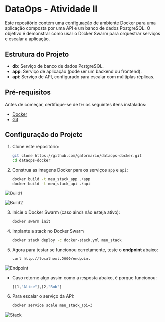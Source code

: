 # DataOps - Atividade II

Este repositório contém uma configuração de ambiente Docker para uma aplicação composta por uma API e um banco de dados PostgreSQL. O objetivo é demonstrar como usar o Docker Swarm para orquestrar serviços e escalar a aplicação.

## Estrutura do Projeto

- **db**: Serviço de banco de dados PostgreSQL.
- **app**: Serviço de aplicação (pode ser um backend ou frontend).
- **api**: Serviço de API, configurado para escalar com múltiplas réplicas.

## Pré-requisitos

Antes de começar, certifique-se de ter os seguintes itens instalados:

- [Docker](https://www.docker.com/)
- [Git](https://git-scm.com/)

## Configuração do Projeto

1. Clone este repositório:

   ```bash
   git clone https://github.com/gaformario/dataops-docker.git
   cd dataops-docker

2. Construa as imagens Docker para os serviços `app` e `api`:

   ```bash
   docker build -t meu_stack_app ./app
   docker build -t meu_stack_api ./api

![Build1](images/dataops1.png)

![Build2](images/dataops2.png)

3. Inicie o Docker Swarm (caso ainda não esteja ativo):

    ```bash
    docker swarm init

4. Implante a stack no Docker Swarm
    ```bash 
    docker stack deploy -c docker-stack.yml meu_stack

5. Agora para testar se funcionou corretamente, teste o **endpoint** abaixo:
    ```bash
    curl http://localhost:5000/endpoint

![Endpoint](images/dataops4.png)

- Caso retorne algo assim como a resposta abaixo, é porque funcionou:
    ```bash
    [[1,"Alice"],[2,"Bob"]

6. Para escalar o serviço da API:
    ```bash
    docker service scale meu_stack_api=3


![Stack](images/dataops3.png)
